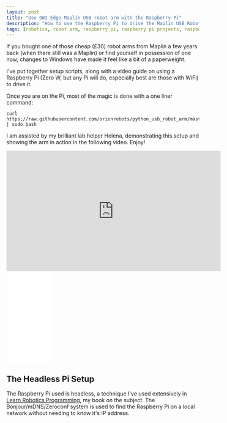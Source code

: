 ```yaml
---
layout: post
title: "Use OWI Edge Maplin USB robot arm with the Raspberry Pi"
description: "How to use the Raspberry Pi to drive the Maplin USB Robot Arm"
tags: [robotics, robot arm, raspberry pi, raspberry pi projects, raspberry pi 3 projects, maplin usb arm, owi edge robot arm, raspberry pi zero w projects]
---
```

If you bought one of those cheap (£30) robot arms from Maplin a few years back (when there still was a Maplin) or find yourself in possession of one now, changes to Windows have made it feel like a bit of a paperweight.

I've put together setup scripts, along with a video guide on using a Raspberry Pi (Zero W, but any Pi will do, especially best are those with WiFi) to drive it.

Once you are on the Pi, most of the magic is done with a one liner command:

    curl https://raw.githubusercontent.com/orionrobots/python_usb_robot_arm/master/setup_arm.sh | sudo bash

I am assisted by my brilliant lab helper Helena, demonstrating this setup and showing the arm in action in the following video. Enjoy!

<div class="embed-responsive embed-responsive-16by9">
<iframe width="560" height="315" src="https://www.youtube.com/embed/MQ6MhoB3PEU" frameborder="0" allowfullscreen="True"></iframe>
</div>

<iframe style="width:120px;height:240px;" marginwidth="0" marginheight="0" scrolling="no" frameborder="0" src="//ws-eu.amazon-adsystem.com/widgets/q?ServiceVersion=20070822&OneJS=1&Operation=GetAdHtml&MarketPlace=GB&source=ss&ref=as_ss_li_til&ad_type=product_link&tracking_id=orionrobots-21&language=en_GB&marketplace=amazon&region=GB&placement=B00OXL0VUQ&asins=B00OXL0VUQ&linkId=c603178eab5389be7f58af05e79fa487&show_border=true&link_opens_in_new_window=true"></iframe>

## The Headless Pi Setup

The Raspberry Pi used is headless, a technique I've used extensively in [Learn Robotics Programming](https://amzn.to/2RZqPIy), my book on the subject. The Bonjour/mDNS/Zeroconf system is used to find the Raspberry Pi on a local network without needing to know it's IP address.

